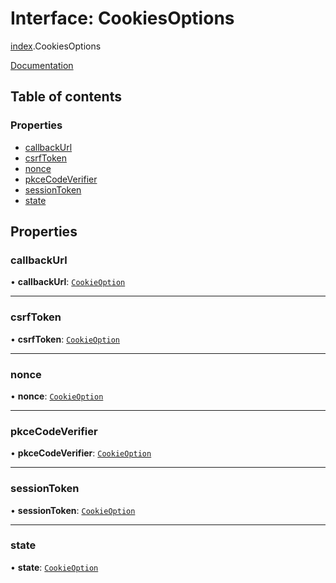 # Interface: CookiesOptions

[index](../modules/index.md).CookiesOptions

[Documentation](https://next-auth.js.org/configuration/options#cookies)

## Table of contents

### Properties

- [callbackUrl](index.CookiesOptions.md#callbackurl)
- [csrfToken](index.CookiesOptions.md#csrftoken)
- [nonce](index.CookiesOptions.md#nonce)
- [pkceCodeVerifier](index.CookiesOptions.md#pkcecodeverifier)
- [sessionToken](index.CookiesOptions.md#sessiontoken)
- [state](index.CookiesOptions.md#state)

## Properties

### callbackUrl

• **callbackUrl**: [`CookieOption`](index.CookieOption.md)

___

### csrfToken

• **csrfToken**: [`CookieOption`](index.CookieOption.md)

___

### nonce

• **nonce**: [`CookieOption`](index.CookieOption.md)

___

### pkceCodeVerifier

• **pkceCodeVerifier**: [`CookieOption`](index.CookieOption.md)

___

### sessionToken

• **sessionToken**: [`CookieOption`](index.CookieOption.md)

___

### state

• **state**: [`CookieOption`](index.CookieOption.md)
